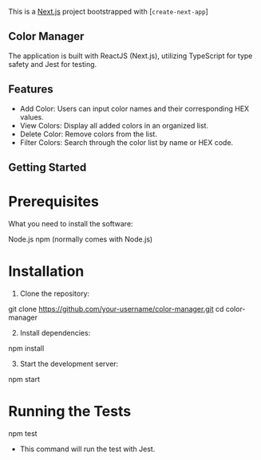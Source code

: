 This is a [Next.js](https://nextjs.org/) project bootstrapped with [`create-next-app`]

## Color Manager

The application is built with ReactJS (Next.js), utilizing TypeScript for type safety and Jest for testing.

## Features

- Add Color: Users can input color names and their corresponding HEX values.
- View Colors: Display all added colors in an organized list.
- Delete Color: Remove colors from the list.
- Filter Colors: Search through the color list by name or HEX code.

## Getting Started

# Prerequisites

What you need to install the software:

Node.js
npm (normally comes with Node.js)

# Installation

1. Clone the repository:

git clone https://github.com/your-username/color-manager.git
cd color-manager

2. Install dependencies:

npm install

3. Start the development server:

npm start

# Running the Tests

npm test

- This command will run the test with Jest.
